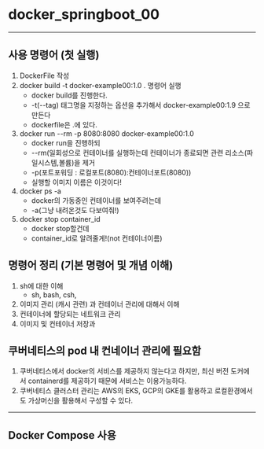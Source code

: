 # docker_springboot_00



------
## 사용 명령어 (첫 실행)
1. DockerFile 작성
2. docker build -t docker-example00:1.0 . 명령어 실행
    - docker build를 진행한다.
    - -t(--tag) 태그명을 지정하는 옵션을 추가해서 docker-example00:1.9 으로 만든다
    - dockerfile은 .에 있다.
3. docker run --rm -p 8080:8080 docker-example00:1.0
    - docker run을 진행하되
    - --rm(일회성으로 컨테이너를 실행하는데 컨테이너가 종료되면 관련 리소스(파일시스템,볼륨)을 제거
    - -p(포트포워딩 : 로컬포트(8080):컨테이너포트(8080))
    - 실행할 이미지 이름은 이것이다!
4. docker ps -a
    - docker의 가동중인 컨테이너를 보여주려는데
    - -a(그냥 내려온것도 다보여줘!)
6. docker stop container_id
    - docker stop할건데
    - container_id로 알려줄게!(not 컨테이너이름)

## 명령어 정리 (기본 명령어 및 개념 이해)

1. sh에 대한 이해
    -  sh, bash, csh, 
2. 이미지 관리 (캐시 관련) 과 컨테이너 관리에 대해서 이해
3. 컨테이너에 할당되는 네트워크 관리
4. 이미지 및 컨테이너 저장과 

## 쿠버네티스의 pod 내 컨네이너 관리에 필요함

1. 쿠버네티스에서 docker의 서비스를 제공하지 않는다고 하지만, 최신 버전 도커에서 containerd를 제공하기 때문에 서비스는 이용가능하다.
2. 쿠버네티스 클러스터 관리는 AWS의 EKS, GCP의 GKE를 활용하고 로컬환경에서도 가상머신을 활용해서 구성할 수 있다.




-------
## Docker Compose 사용
